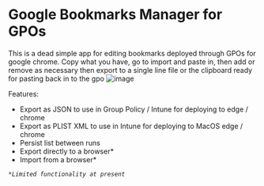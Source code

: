 # Google Bookmarks Manager for GPOs

This is a dead simple app for editing bookmarks deployed through GPOs for google chrome. Copy what you have, go to import and paste in, then add or remove as necessary then export to a single line file or the clipboard ready for pasting back in to the gpo
![image](https://github.com/user-attachments/assets/e24eb62b-dc4d-4a9b-a2e9-d47e27cc1a21)

Features:
* Export as JSON to use in Group Policy / Intune for deploying to edge / chrome
* Export as PLIST XML to use in Intune for deploying to MacOS edge / chrome
* Persist list between runs
* Export directly to a browser*
* Import from a browser*
  
*`*Limited functionality at present`* 
